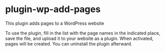# plugin-wp-add-pages
This plugin adds pages to a WordPress website

To use the plugin, fill in the list with the page names in the indicated place, save the file, and upload it to your website as a plugin. When activated, pages will be created. You can uninstall the plugin afterward.
